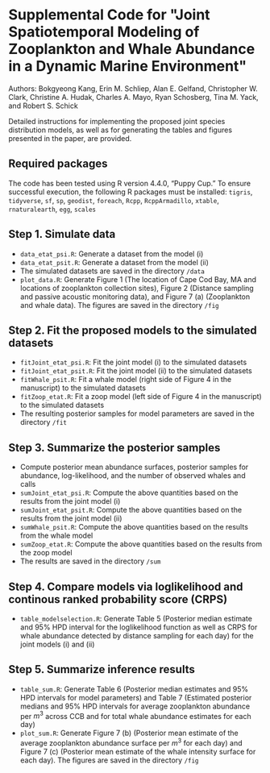 # Supplemental Code for "Joint Spatiotemporal Modeling of Zooplankton and Whale Abundance in a Dynamic Marine Environment"
Authors: Bokgyeong Kang, Erin M. Schliep, Alan E. Gelfand, Christopher W. Clark, Christine A. Hudak, Charles A. Mayo, Ryan Schosberg, Tina M. Yack, and Robert S. Schick

Detailed instructions for implementing the proposed joint species distribution models, as well as for generating the tables and figures presented in the paper, are provided.

## Required packages
The code has been tested using R version 4.4.0, “Puppy Cup.” To ensure successful execution, the following R packages must be installed: 
`tigris`, `tidyverse`, `sf`, `sp`, `geodist`, `foreach`, `Rcpp`, `RcppArmadillo`, `xtable`, `rnaturalearth`, `egg`, `scales`

## Step 1. Simulate data
- `data_etat_psi.R`: Generate a dataset from the model (i)
- `data_etat_psit.R`: Generate a dataset from the model (ii)
- The simulated datasets are saved in the directory `/data`
- `plot_data.R`: Generate Figure 1 (The location of Cape Cod Bay, MA and locations of zooplankton collection sites), Figure 2 (Distance sampling and passive acoustic monitoring data), and Figure 7 (a) (Zooplankton and whale data). The figures are saved in the directory `/fig`

## Step 2. Fit the proposed models to the simulated datasets
- `fitJoint_etat_psi.R`: Fit the joint model (i) to the simulated datasets
- `fitJoint_etat_psit.R`: Fit the joint model (ii) to the simulated datasets
- `fitWhale_psit.R`: Fit a whale model (right side of Figure 4 in the manuscript) to the simulated datasets
- `fitZoop_etat.R`: Fit a zoop model (left side of Figure 4 in the manuscript) to the simulated datasets
- The resulting posterior samples for model parameters are saved in the directory `/fit`

## Step 3. Summarize the posterior samples
- Compute posterior mean abundance surfaces, posterior samples for abundance, log-likelihood, and the number of observed whales and calls
- `sumJoint_etat_psi.R`: Compute the above quantities based on the results from the joint model (i)  
- `sumJoint_etat_psit.R`: Compute the above quantities based on the results from the joint model (ii)  
- `sumWhale_psit.R`: Compute the above quantities based on the results from the whale model  
- `sumZoop_etat.R`: Compute the above quantities based on the results from the zoop model
- The results are saved in the directory `/sum`

## Step 4. Compare models via loglikelihood and continous ranked probability score (CRPS)
- `table_modelselection.R`: Generate Table 5 (Posterior median estimate and 95% HPD interval for the loglikelihood function as well as
CRPS for whale abundance detected by distance sampling for each day) for the joint models (i) and (ii)

## Step 5. Summarize inference results
- `table_sum.R`: Generate Table 6 (Posterior median estimates and 95% HPD intervals for model parameters) and Table 7 (Estimated posterior medians and 95% HPD intervals for average zooplankton abundance per $m^3$ across CCB and for total whale abundance estimates for each day)
- `plot_sum.R`: Generate Figure 7 (b) (Posterior mean estimate of the average zooplankton abundance surface per $m^3$ for each day) and Figure 7 (c) (Posterior mean estimate of the whale
intensity surface for each day). The figures are saved in the directory `/fig`

